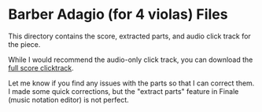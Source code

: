 # Barber Adagio (for 4 violas) Files

This directory contains the score, extracted parts, and audio click track for the piece.

While I would recommend the audio-only click track, you can download the [full score clicktrack](https://angry-bee.com/music/BarberAdagio/Barber_Adagio-score-clicktrack.mp4).

Let me know if you find any issues with the parts so that I can correct them. I made some quick corrections, but the "extract parts" feature in Finale (music notation editor) is not perfect.